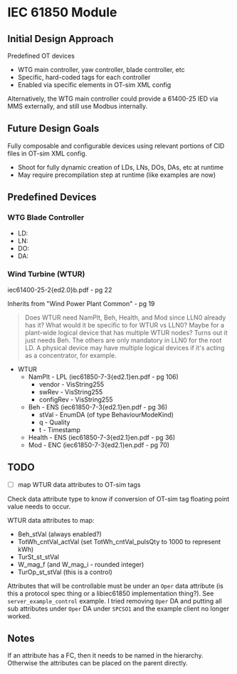 # IEC 61850 Module

## Initial Design Approach

Predefined OT devices
  * WTG main controller, yaw controller, blade controller, etc
  * Specific, hard-coded tags for each controller
  * Enabled via specific elements in OT-sim XML config

Alternatively, the WTG main controller could provide a 61400-25 IED via MMS
externally, and still use Modbus internally.

## Future Design Goals

Fully composable and configurable devices using relevant portions of CID files
in OT-sim XML config.
  * Shoot for fully dynamic creation of LDs, LNs, DOs, DAs, etc at runtime
  * May require precompilation step at runtime (like examples are now)

## Predefined Devices

### WTG Blade Controller

* LD:
* LN:
* DO:
* DA:

### Wind Turbine (WTUR)

iec61400-25-2{ed2.0}b.pdf - pg 22

Inherits from "Wind Power Plant Common" - pg 19

> Does WTUR need NamPlt, Beh, Health, and Mod since LLN0 already has it? What
> would it be specific to for WTUR vs LLN0? Maybe for a plant-wide logical
> device that has multiple WTUR nodes?
> Turns out it just needs Beh. The others are only mandatory in LLN0 for the
> root LD. A physical device may have multiple logical devices if it's acting as
> a concentrator, for example.

* WTUR
  * NamPlt - LPL (iec61850-7-3{ed2.1}en.pdf - pg 106)
    * vendor - VisString255
    * swRev - VisString255
    * configRev - VisString255
  * Beh - ENS (iec61850-7-3{ed2.1}en.pdf - pg 36)
    * stVal - EnumDA (of type BehaviourModeKind)
    * q - Quality
    * t - Timestamp
  * Health - ENS (iec61850-7-3{ed2.1}en.pdf - pg 36)
  * Mod - ENC (iec61850-7-3{ed2.1}en.pdf - pg 70)

## TODO

* [ ] map WTUR data attributes to OT-sim tags

Check data attribute type to know if conversion of OT-sim tag floating point
value needs to occur.

WTUR data attributes to map:
  * Beh_stVal (always enabled?)
  * TotWh_cntVal_actVal (set TotWh_cntVal_pulsQty to 1000 to represent kWh)
  * TurSt_st_stVal
  * W_mag_f (and W_mag_i - rounded integer)
  * TurOp_st_stVal (this is a control)

Attributes that will be controllable must be under an `Oper` data attribute (is
this a protocol spec thing or a libiec61850 implementation thing?). See
`server_example_control` example. I tried removing `Oper` DA and putting all sub
attributes under `Oper` DA under `SPCSO1` and the example client no longer
worked.

## Notes

If an attribute has a FC, then it needs to be named in the hierarchy. Otherwise
the attributes can be placed on the parent directly.